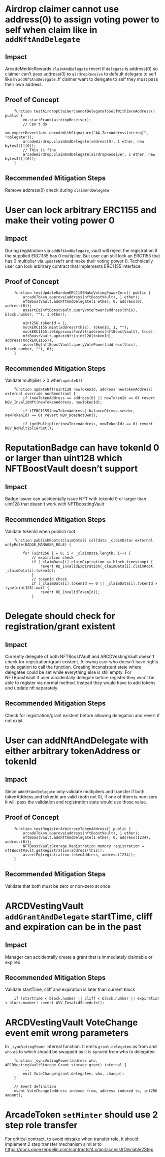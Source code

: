 # Airdrop claimer cannot use address(0) to assign voting power to self when claim like in `addNftAndDelegate`

## Impact
ArcadeMerkleRewards `claimAndDelegate` revert if `delegate` is address(0) so claimer can't pass address(0) to `airdropReceive` to default delegate to self like in `addNftAndDelegate`. If claimer want to delegate to self they must pass their own address.

## Proof of Concept
```
    function testAirdropClaimerCannotDelegateToSelfWithZeroAddress() public {
        vm.startPrank(airdropReceiver);
        // Can't do
        vm.expectRevert(abi.encodeWithSignature("AA_ZeroAddress(string)", "delegate"));
        arcadeAirdrop.claimAndDelegate(address(0), 1 ether, new bytes32[](0));
        // This is fine
        arcadeAirdrop.claimAndDelegate(airdropReceiver, 1 ether, new bytes32[](0));
    }
```

## Recommended Mitigation Steps
Remove address(0) check during `claimAndDelegate`

# User can lock arbitrary ERC1155 and make their voting power 0

## Impact
During registration via `addNftAndDelegate`, vault will reject the registration if the supplied ERC1155 has 0 multiplier. But user can still lock an ERC1155 that has 0 multiplier via `updateNft` and make their voting power 0. Technically user can lock arbitrary contract that implements ERC1155 interface.

## Proof of Concept
```
    function testUpdateRandomERC1155MakeVotingPowerZero() public {
        arcadeToken.approve(address(nftBoostVault), 1 ether);
        nftBoostVault.addNftAndDelegate(1 ether, 0, address(0), address(0));
        assertEq(nftBoostVault.queryVotePower(address(this), block.number, ""), 1 ether);

        uint256 tokenId = 1;
        mockERC1155.mint(address(this), tokenId, 1, "");
        mockERC1155.setApprovalForAll(address(nftBoostVault), true);
        nftBoostVault.updateNft(uint128(tokenId), address(mockERC1155));
        assertEq(nftBoostVault.queryVotePower(address(this), block.number, ""), 0);
    }
```

## Recommended Mitigation Steps
Validate multiplier > 0 when `updateNft`
```
    function updateNft(uint128 newTokenId, address newTokenAddress) external override nonReentrant {
        if (newTokenAddress == address(0) || newTokenId == 0) revert NBV_InvalidNft(newTokenAddress, newTokenId);

        if (IERC1155(newTokenAddress).balanceOf(msg.sender, newTokenId) == 0) revert NBV_DoesNotOwn();

        if (getMultiplier(newTokenAddress, newTokenId) == 0) revert NBV_NoMultiplierSet();
```

# ReputationBadge can have tokenId 0 or larger than uint128 which NFTBoostVault doesn’t support

## Impact
Badge issuer can accidentally issue NFT with tokenId 0 or larger than uint128 that doesn't work with NFTBoostingVault

## Recommended Mitigation Steps
Validate tokenId when publish root
```
    function publishRoots(ClaimData[] calldata _claimData) external onlyRole(BADGE_MANAGER_ROLE) {
        ...
        for (uint256 i = 0; i < _claimData.length; i++) {
            // expiration check
            if (_claimData[i].claimExpiration <= block.timestamp) {
                revert RB_InvalidExpiration(_claimData[i].claimRoot, _claimData[i].tokenId);
            }
            // tokenId check
            if (_claimData[i].tokenId == 0 || _claimData[i].tokenId > type(uint128).max) {
                revert RB_InvalidTokenId();
            }
```

# Delegate should check for registration/grant existent

## Impact
Currently delegate of both NFTBoostVault and ARCDVestingVault doesn't check for registration/grant existent. Allowing user who doesn't have rights to delegation to call the function. Creating inconsistent state where delegatee could be set while everything else is still empty. For NFTBoostVault if user accidentally delegate before register they won't be able to register via normal method. Instead they would have to add tokens and update nft separately.

## Recommended Mitigation Steps
Check for registration/grant existent before allowing delegation and revert if not exist.

# User can addNftAndDelegate with either arbitrary tokenAddress or tokenId

## Impact
Since `addNftAndDelegate` only validate multipliers and transfer if both tokenAddress and tokenId are valid (both not 0), if one of them is non-zero it will pass the validation and registration state would use those value.

## Proof of Concept
```
    function testRegisterArbitraryTokenAddress() public {
        arcadeToken.approve(address(nftBoostVault), 1 ether);
        nftBoostVault.addNftAndDelegate(1 ether, 0, address(1234), address(0));
        NFTBoostVaultStorage.Registration memory registration = nftBoostVault.getRegistration(address(this));
        assertEq(registration.tokenAddress, address(1234));
    }
```

## Recommended Mitigation Steps
Validate that both must be zero or non-zero at once

# ARCDVestingVault `addGrantAndDelegate` startTime, cliff and expiration can be in the past

## Impact
Manager can accidentally create a grant that is immediately claimable or expired.

## Recommended Mitigation Steps
Validate startTime, cliff and expiration is later than current block
```
    if (startTime < block.number || cliff < block.number || expiration < block.number) revert AVV_InvalidSchedule();
```

# ARCDVestingVault VoteChange event emit wrong parameters

In `_syncVotingPower` internal function. It emits `grant.delegatee` as from and `who` as to which should be swapped as it is synced from who to delegatee.
```
    function _syncVotingPower(address who, ARCDVestingVaultStorage.Grant storage grant) internal {
        ...
        emit VoteChange(grant.delegatee, who, change);
    }

    // Event definition
    event VoteChange(address indexed from, address indexed to, int256 amount);
```

# ArcadeToken `setMinter` should use 2 step role transfer

For critical contract, to avoid mistake when transfer role, it should implement 2 step transfer mechanism similar to https://docs.openzeppelin.com/contracts/4.x/api/access#Ownable2Step